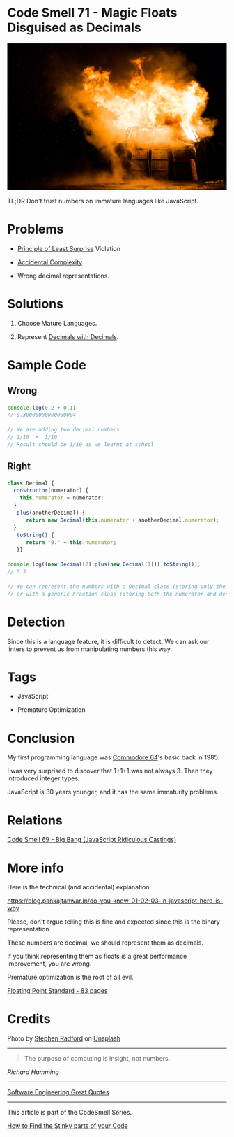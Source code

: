 # Code Smell 71 - Magic Floats Disguised as Decimals

![Code Smell 71 - Magic Floats Disguised as Decimals](Code%20Smell%2071%20-%20Magic%20Floats%20Disguised%20as%20Decimals.jpg)

TL;DR Don't trust numbers on immature languages like JavaScript.

# Problems

- [Principle of Least Surprise](https://en.wikipedia.org/wiki/Principle_of_least_astonishment) Violation

- [Accidental Complexity](https://github.com/mcsee/Software-Design-Articles/tree/main/Articles/Theory/No%20Silver%20Bullet/readme.md)

- Wrong decimal representations.

# Solutions

1. Choose Mature Languages.

2. Represent [Decimals with Decimals](https://github.com/mcsee/Software-Design-Articles/tree/main/Articles/Theory/The%20One%20and%20Only%20Software%20Design%20Principle/readme.md).

# Sample Code

## Wrong

[Gist Url]: # (https://gist.github.com/mcsee/46a81f9ff84ac7c32b2f482e0625efce)
```javascript
console.log(0.2 + 0.1) 
// 0.30000000000000004

// We are adding two decimal numbers
// 2/10  +  1/10 
// Result should be 3/10 as we learnt at school
```

## Right

[Gist Url]: # (https://gist.github.com/mcsee/f57afd489e3f65c44e4e92fc1ff74fb8)
```javascript
class Decimal {
  constructor(numerator) {
    this.numerator = numerator;    
  }
   plus(anotherDecimal) {
      return new Decimal(this.numerator + anotherDecimal.numerator);
  }
   toString() {
      return "0." + this.numerator;
   }}     
  
console.log((new Decimal(2).plus(new Decimal(1))).toString());
// 0.3

// We can represent the numbers with a Decimal class (storing only the numerator)
// or with a generic Fraction class (storing both the numerator and denominator)
```

# Detection

Since this is a language feature, it is difficult to detect. We can ask our linters to prevent us from manipulating numbers this way.

# Tags

- JavaScript

- Premature Optimization

# Conclusion

My first programming language was [Commodore 64](https://en.wikipedia.org/wiki/Commodore_64)'s basic back in 1985.

I was very surprised to discover that 1+1+1 was not always 3. Then they introduced integer types. 

JavaScript is 30 years younger, and it has the same immaturity problems.

# Relations

[Code Smell 69 - Big Bang (JavaScript Ridiculous Castings)](https://github.com/mcsee/Software-Design-Articles/tree/main/Articles/Code%20Smells/Code%20Smell%2069%20-%20Big%20Bang%20(JavaScript%20Ridiculous%20Castings)/readme.md)

# More info

Here is the technical (and accidental) explanation.

https://blog.pankajtanwar.in/do-you-know-01-02-03-in-javascript-here-is-why

Please, don't argue telling this is fine and expected since this is the binary representation. 

These numbers are decimal, we should represent them as decimals. 

If you think representing them as floats is a great performance improvement, you are wrong. 

Premature optimization is the root of all evil.

[Floating Point Standard - 83 pages](https://en.wikipedia.org/wiki/IEEE_754)

# Credits

Photo by [Stephen Radford](https://unsplash.com/@steve228uk) on [Unsplash](https://unsplash.com/s/photos/explosion)  

* * *

> The purpose of computing is insight, not numbers.

_Richard Hamming_
 
* * *
 
[Software Engineering Great Quotes](https://github.com/mcsee/Software-Design-Articles/tree/main/Articles/Quotes/Software%20Engineering%20Great%20Quotes/readme.md)

* * *

This article is part of the CodeSmell Series.

[How to Find the Stinky parts of your Code](https://github.com/mcsee/Software-Design-Articles/tree/main/Articles/Code%20Smells/How%20to%20Find%20the%20Stinky%20parts%20of%20your%20Code/readme.md)